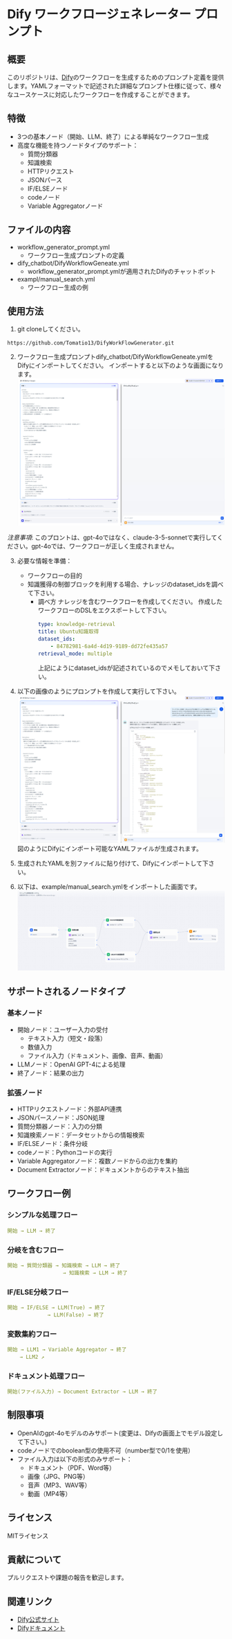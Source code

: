 # Dify ワークフロージェネレーター プロンプト

## 概要

このリポジトリは、[Dify](https://dify.ai)のワークフローを生成するためのプロンプト定義を提供します。YAMLフォーマットで記述された詳細なプロンプト仕様に従って、様々なユースケースに対応したワークフローを作成することができます。

## 特徴

- 3つの基本ノード（開始、LLM、終了）による単純なワークフロー生成
- 高度な機能を持つノードタイプのサポート：
  - 質問分類器
  - 知識検索
  - HTTPリクエスト
  - JSONパース
  - IF/ELSEノード
  - codeノード
  - Variable Aggregatorノード

## ファイルの内容

- workflow_generator_prompt.yml
  - ワークフロー生成プロンプトの定義
- dify_chatbot/DifyWorkflowGeneate.yml
  - workflow_generator_prompt.ymlが適用されたDifyのチャットボット
- exampl/manual_search.yml
  - ワークフロー生成の例

## 使用方法

1. git cloneしてください。
```
https://github.com/Tomatio13/DifyWorkFlowGenerator.git
```
2. ワークフロー生成プロンプトdify_chatbot/DifyWorkflowGeneate.ymlをDifyにインポートしてください。
インポートすると以下のような画面になります。
![Dify ワークフロージェネレーター](./images/DifyWorkflowGenerator_initial.jpg)

*注意事項*: このプロントは、gpt-4oではなく、claude-3-5-sonnetで実行してください。gpt-4oでは、ワークフローが正しく生成されません。

3. 必要な情報を準備：
   - ワークフローの目的
   - 知識獲得の制御ブロックを利用する場合、ナレッジのdataset_idsを調べて下さい。
        - 調べ方
            ナレッジを含むワークフローを作成してください。
            作成したワークフローのDSLをエクスポートして下さい。
            ```yml
            type: knowledge-retrieval
            title: Ubuntu知識取得
            dataset_ids:
                - 84782981-6a4d-4d19-9189-dd72fe435a57
            retrieval_mode: multiple
            ```
            上記にようにdataset_idsが記述されているのでメモしておいて下さい。

4. 以下の画像のようにプロンプトを作成して実行して下さい。
![Dify ワークフロージェネレーター](./images/DifyWorkflowGenerator.jpg)
図のようにDifyにインポート可能なYAMLファイルが生成されます。
5. 生成されたYAMLを別ファイルに貼り付けて、Difyにインポートして下さい。
6. 以下は、example/manual_search.ymlをインポートした画面です。
![Dify ワークフロージェネレーター](./images/manual_search.jpg)

## サポートされるノードタイプ

### 基本ノード
- 開始ノード：ユーザー入力の受付
  - テキスト入力（短文・段落）
  - 数値入力
  - ファイル入力（ドキュメント、画像、音声、動画）
- LLMノード：OpenAI GPT-4による処理
- 終了ノード：結果の出力

### 拡張ノード
- HTTPリクエストノード：外部API連携
- JSONパースノード：JSON処理
- 質問分類器ノード：入力の分類
- 知識検索ノード：データセットからの情報検索
- IF/ELSEノード：条件分岐
- codeノード：Pythonコードの実行
- Variable Aggregatorノード：複数ノードからの出力を集約
- Document Extractorノード：ドキュメントからのテキスト抽出

## ワークフロー例

### シンプルな処理フロー
```yaml
開始 → LLM → 終了
```

### 分岐を含むフロー
```yaml
開始 → 質問分類器 → 知識検索 → LLM → 終了
                  → 知識検索 → LLM → 終了
```

### IF/ELSE分岐フロー
```yaml
開始 → IF/ELSE → LLM(True) → 終了
             → LLM(False) → 終了
```

### 変数集約フロー
```yaml
開始 → LLM1 → Variable Aggregator → 終了
    → LLM2 ↗
```

### ドキュメント処理フロー
```yaml
開始(ファイル入力) → Document Extractor → LLM → 終了
```

## 制限事項

- OpenAIのgpt-4oモデルのみサポート(変更は、Difyの画面上でモデル設定して下さい。)
- codeノードでのboolean型の使用不可（number型で0/1を使用）
- ファイル入力は以下の形式のみサポート：
  - ドキュメント（PDF、Word等）
  - 画像（JPG、PNG等）
  - 音声（MP3、WAV等）
  - 動画（MP4等）

## ライセンス

MITライセンス

## 貢献について

プルリクエストや課題の報告を歓迎します。

## 関連リンク

- [Dify公式サイト](https://dify.ai)
- [Difyドキュメント](https://docs.dify.ai) 